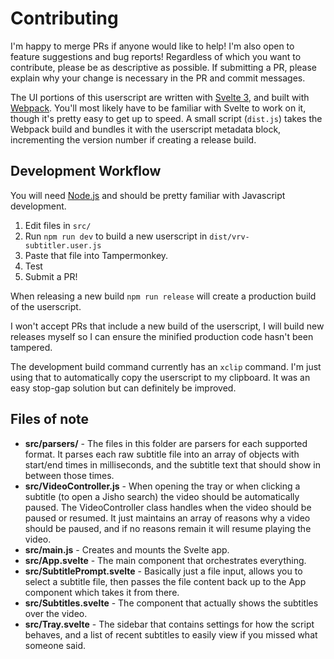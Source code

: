 # Contributing

I'm happy to merge PRs if anyone would like to help! I'm also open to feature suggestions and bug
 reports! Regardless of which you want to contribute, please be as descriptive as possible. If
 submitting a PR, please explain why your change is necessary in the PR and commit messages.

The UI portions of this userscript are written with [Svelte 3](https://svelte.dev/), and built with
 [Webpack](https://webpack.js.org/). You'll most likely have to be familiar with Svelte to work on
 it, though it's pretty easy to get up to speed. A small script (`dist.js`) takes the Webpack build
 and bundles it with the userscript metadata block, incrementing the version number if creating a
 release build.
 
## Development Workflow

You will need [Node.js](https://nodejs.org/en/) and should be pretty familiar with Javascript
 development.

1. Edit files in `src/`
2. Run `npm run dev` to build a new userscript in `dist/vrv-subtitler.user.js`
3. Paste that file into Tampermonkey.
4. Test
5. Submit a PR!

When releasing a new build `npm run release` will create a production build of the userscript.

I won't accept PRs that include a new build of the userscript, I will build new releases myself so I
 can ensure the minified production code hasn't been tampered.

The development build command currently has an `xclip` command. I'm just using that to
 automatically copy the userscript to my clipboard. It was an easy stop-gap solution but can
 definitely be improved.
 
## Files of note

* **src/parsers/** - The files in this folder are parsers for each supported format. It parses
 each raw subtitle file into an array of objects with start/end times in milliseconds, and the
 subtitle text that should show in between those times.
* **src/VideoController.js** - When opening the tray or when clicking a subtitle (to open a Jisho
 search) the video should be automatically paused. The VideoController class handles when the
 video should be paused or resumed. It just maintains an array of reasons why a video should be
 paused, and if no reasons remain it will resume playing the video.
* **src/main.js** - Creates and mounts the Svelte app.
* **src/App.svelte** - The main component that orchestrates everything.
* **src/SubtitlePrompt.svelte** - Basically just a file input, allows you to select a subtitle file,
 then passes the file content back up to the App component which takes it from there.
* **src/Subtitles.svelte** - The component that actually shows the subtitles over the video.
* **src/Tray.svelte** - The sidebar that contains settings for how the script behaves, and a list of
 recent subtitles to easily view if you missed what someone said.

